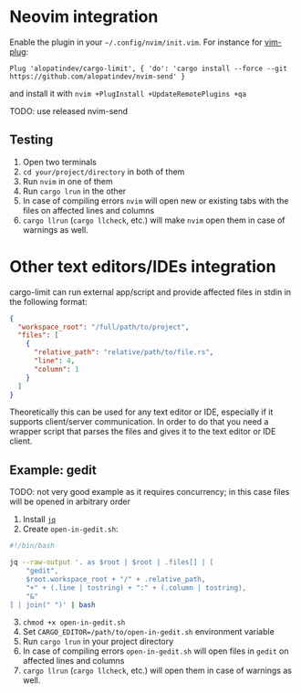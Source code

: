 # Neovim integration
Enable the plugin in your `~/.config/nvim/init.vim`. For instance for [vim-plug](https://github.com/junegunn/vim-plug#neovim):
```viml
Plug 'alopatindev/cargo-limit', { 'do': 'cargo install --force --git https://github.com/alopatindev/nvim-send' }
```
and install it with `nvim +PlugInstall +UpdateRemotePlugins +qa`

TODO: use released nvim-send

## Testing
1. Open two terminals
2. `cd your/project/directory` in both of them
3. Run `nvim` in one of them
4. Run `cargo lrun` in the other
5. In case of compiling errors `nvim` will open new or existing tabs with the files on affected lines and columns
6. `cargo llrun` (`cargo llcheck`, etc.) will make `nvim` open them in case of warnings as well.

# Other text editors/IDEs integration
cargo-limit can run external app/script and provide affected files in stdin in the following format:
```json
{
  "workspace_root": "/full/path/to/project",
  "files": [
    {
      "relative_path": "relative/path/to/file.rs",
      "line": 4,
      "column": 1
    }
  ]
}
```

Theoretically this can be used for any text editor or IDE, especially if it supports client/server communication. In order to do that you need a wrapper script that parses the files and gives it to the text editor or IDE client.

## Example: gedit
TODO: not very good example as it requires concurrency; in this case files will be opened in arbitrary order
1. Install [`jq`](https://stedolan.github.io/jq/download/)
2. Create `open-in-gedit.sh`:
```bash
#!/bin/bash

jq --raw-output '. as $root | $root | .files[] | [
    "gedit",
    $root.workspace_root + "/" + .relative_path,
    "+" + (.line | tostring) + ":" + (.column | tostring),
    "&"
] | join(" ")' | bash
```
3. `chmod +x open-in-gedit.sh`
4. Set `CARGO_EDITOR=/path/to/open-in-gedit.sh` environment variable
5. Run `cargo lrun` in your project directory
6. In case of compiling errors `open-in-gedit.sh` will open files in `gedit` on affected lines and columns
7. `cargo llrun` (`cargo llcheck`, etc.) will open them in case of warnings as well.
